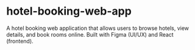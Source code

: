 # hotel-booking-web-app
A hotel booking web application that allows users to browse hotels, view details, and book rooms online. Built with Figma (UI/UX) and React (frontend).

